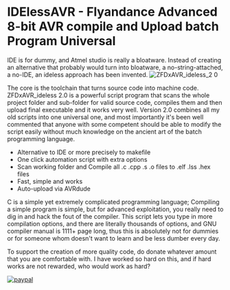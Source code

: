 # IDElessAVR - Flyandance Advanced 8-bit AVR compile and Upload batch Program Universal
IDE is for dummy, and Atmel studio is really a bloatware. Instead of creating an alternative that probably would turn into bloatware, a no-string-attached, a no-IDE, an ideless approach has been invented.
![ZFDxAVR_ideless_2 0](https://github.com/flyandancexo/IDElessAVR/assets/66555404/ed9e68d8-c9b3-4804-a941-0166a898be85)

The core is the toolchain that turns source code into machine code. ZFDxAVR_ideless 2.0 is a powerful script program that scans the whole project folder and sub-folder for valid source code, compiles them and then upload final executable and it works very well. Version 2.0 combines all my old scripts into one universal one, and most importantly it's been well commented that anyone with some competent should be able to modify the script easily without much knowledge on the ancient art of the batch programming language.

+ Alternative to IDE or more precisely to makefile 
+ One click automation script with extra options
+ Scan working folder and Compile all .c .cpp .s .o files to .elf .lss .hex files
+ Fast, simple and works
+ Auto-upload via AVRdude
   
C is a simple yet extremely complicated programming language; Compiling a simple program is simple, but for advanced exploitation, you really need to dig in and hack the fout of the compiler. This script lets you type in more compilation options, and there are literally thousands of options, and GNU compiler manual is 1111+ page long, thus this is absolutely not for dummies or for someone whom doesn't want to learn and be less dumber every day. 

To support the creation of more quality code, do donate whatever amount that you are comfortable with. I have worked so hard on this, and if hard works are not rewarded, who would work as hard?

[![paypal](https://www.paypalobjects.com/en_US/i/btn/btn_donateCC_LG.gif)](https://paypal.me/flyandance?country.x=US&locale.x=en_US)
